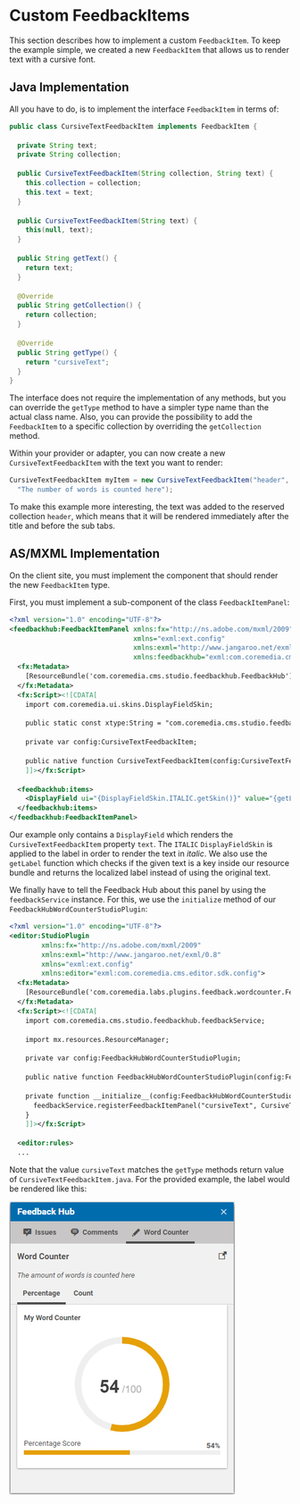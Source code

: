 # Custom FeedbackItems

This section describes how to implement a custom `FeedbackItem`.
To keep the example simple, we created a new `FeedbackItem` that allows us 
to render text with a cursive font.

## Java Implementation

All you have to do, is to implement the interface `FeedbackItem` in terms of:

```java
public class CursiveTextFeedbackItem implements FeedbackItem {

  private String text;
  private String collection;

  public CursiveTextFeedbackItem(String collection, String text) {
    this.collection = collection;
    this.text = text;
  }
  
  public CursiveTextFeedbackItem(String text) {
    this(null, text);
  }

  public String getText() {
    return text;
  }

  @Override
  public String getCollection() {
    return collection;
  }

  @Override
  public String getType() {
    return "cursiveText";
  }
}
```

The interface does not require the implementation of any methods, but you can
override the `getType` method to have a simpler type name than the actual class name.
Also, you can provide the possibility to add the `FeedbackItem` to a specific collection
by overriding the `getCollection` method.

Within your provider or adapter, you can now create a new `CursiveTextFeedbackItem` 
with the text you want to render:

```java
CursiveTextFeedbackItem myItem = new CursiveTextFeedbackItem("header", 
  "The number of words is counted here");
```

To make this example more interesting, the text was added to the reserved collection `header`, 
which means that it will be rendered immediately after the title and before the sub tabs.

## AS/MXML Implementation

On the client site, you must implement the component that should render
the new `FeedbackItem` type.

First, you must implement a sub-component of the class `FeedbackItemPanel`:

```xml
<?xml version="1.0" encoding="UTF-8"?>
<feedbackhub:FeedbackItemPanel xmlns:fx="http://ns.adobe.com/mxml/2009"
                               xmlns="exml:ext.config"
                               xmlns:exml="http://www.jangaroo.net/exml/0.8"
                               xmlns:feedbackhub="exml:com.coremedia.cms.studio.feedbackhub.config">
  <fx:Metadata>
    [ResourceBundle('com.coremedia.cms.studio.feedbackhub.FeedbackHub')]
  </fx:Metadata>
  <fx:Script><![CDATA[
    import com.coremedia.ui.skins.DisplayFieldSkin;

    public static const xtype:String = "com.coremedia.cms.studio.feedbackhub.config.cursiveTextFeedbackItem";

    private var config:CursiveTextFeedbackItem;

    public native function CursiveTextFeedbackItem(config:CursiveTextFeedbackItem = null);
    ]]></fx:Script>

  <feedbackhub:items>
    <DisplayField ui="{DisplayFieldSkin.ITALIC.getSkin()}" value="{getLabel(config.feedbackItem['text'])}" />
  </feedbackhub:items>
</feedbackhub:FeedbackItemPanel>
```

Our example only contains a `DisplayField` which renders the `CursiveTextFeedbackItem` property `text`.
The `ITALIC` `DisplayFieldSkin` is applied to the label in order to render the text in _italic_.
We also use the `getLabel` function which checks if the given text is a key inside our resource bundle
and returns the localized label instead of using the original text.

We finally have to tell the Feedback Hub about this panel by using the `feedbackService` instance.
For this, we use the `initialize` method of our `FeedbackHubWordCounterStudioPlugin`:

```xml
<?xml version="1.0" encoding="UTF-8"?>
<editor:StudioPlugin
        xmlns:fx="http://ns.adobe.com/mxml/2009"
        xmlns:exml="http://www.jangaroo.net/exml/0.8"
        xmlns="exml:ext.config"
        xmlns:editor="exml:com.coremedia.cms.editor.sdk.config">
  <fx:Metadata>
    [ResourceBundle('com.coremedia.labs.plugins.feedback.wordcounter.FeedbackHubWordCounterStudioPlugin')]
  </fx:Metadata>
  <fx:Script><![CDATA[
    import com.coremedia.cms.studio.feedbackhub.feedbackService;

    import mx.resources.ResourceManager;

    private var config:FeedbackHubWordCounterStudioPlugin;

    public native function FeedbackHubWordCounterStudioPlugin(config:FeedbackHubWordCounterStudioPlugin = null);

    private function __initialize__(config:FeedbackHubWordCounterStudioPlugin):void {
      feedbackService.registerFeedbackItemPanel("cursiveText", CursiveTextFeedbackItem({}));
    }
    ]]></fx:Script>

  <editor:rules>
  ...
```

Note that the value `cursiveText` matches the `getType` methods return value of `CursiveTextFeedbackItem.java`. For the provided example, the label 
would be rendered like this:


![Custom FeedbackItem](images/custom_feedbackitem.png "Custom FeedbackItem")
